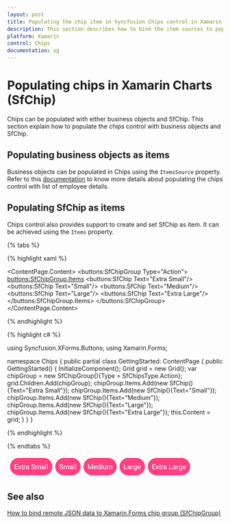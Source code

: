 ```yaml
---
layout: post
title: Populating the chip item in Syncfusion Chips control in Xamarin.Forms.
description: This section describes how to bind the item sources to populate items in the chips and populating collection of SfChip in chips.
platform: Xamarin
control: Chips
documentation: ug
---
```


# Populating chips in Xamarin Charts (SfChip)

Chips can be populated with either business objects and SfChip. This section explain how to populate the chips control with business objects and SfChip.

## Populating business objects as items

Business objects can be populated in Chips using the `ItemsSource` property.
Refer to this [documentation](https://help.syncfusion.com/xamarin/chips/getting-started#set-layout-for-the-control) to know more details about populating the chips control with list of employee details.

## Populating SfChip as items

Chips control also provides support to create and set SfChip as item. It can be achieved using the `Items` property.

{% tabs %}

{% highlight xaml %}

<ContentPage
    xmlns="http://xamarin.com/schemas/2014/forms"
    xmlns:buttons="clr-namespace:Syncfusion.XForms.Buttons;assembly=Syncfusion.Buttons.XForms"
    xmlns:x="http://schemas.microsoft.com/winfx/2009/xaml"
    xmlns:local="clr-namespace:Chips"
    x:Class="Chips.GettingStarted">
	<ContentPage.Content>
		<buttons:SfChipGroup Type="Action">
			<buttons:SfChipGroup.Items>
				<buttons:SfChip Text="Extra Small"/>
				<buttons:SfChip Text="Small"/>
				<buttons:SfChip Text="Medium"/>
				<buttons:SfChip Text="Large"/>
				<buttons:SfChip Text="Extra Large"/>
			</buttons:SfChipGroup.Items>
		</buttons:SfChipGroup>
	</ContentPage.Content>
</ContentPage>

	
{% endhighlight %}

{% highlight c# %}

using Syncfusion.XForms.Buttons;
using Xamarin.Forms;

namespace Chips
{
	public partial class GettingStarted: ContentPage
	{
		public GettingStarted()
		{
			InitializeComponent();
			Grid grid = new Grid();
			var chipGroup = new SfChipGroup(){Type = SfChipsType.Action};
			grid.Children.Add(chipGroup);
			chipGroup.Items.Add(new SfChip(){Text="Extra Small"});
			chipGroup.Items.Add(new SfChip(){Text="Small"});
			chipGroup.Items.Add(new SfChip(){Text="Medium"});
			chipGroup.Items.Add(new SfChip(){Text="Large"});
			chipGroup.Items.Add(new SfChip(){Text="Extra Large"});
			this.Content = grid;
		}
	}
}

{% endhighlight %}

{% endtabs %}

![Collection of items to chip group](images/items/chips_items.png)

## See also

[How to bind remote JSON data to Xamarin.Forms chip group (SfChipGroup)](https://www.syncfusion.com/kb/11370/how-to-bind-remote-json-data-to-xamarin-forms-chip-group-sfchipgroup)
